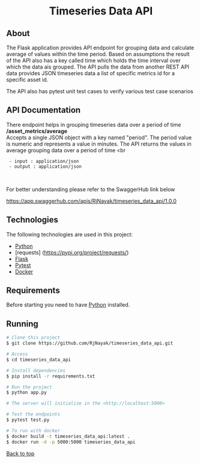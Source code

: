 <h1 align="center">Timeseries Data API</h1>

## About

The Flask application provides API endpoint for grouping data and calculate average of values within the time period. Based on assumptions the result of the API also has a key called time which holds the time interval over which the data ais grouped. The API pulls the data from another REST API data provides JSON timeseries data a list of specific metrics id for a specific asset id.

The API also has pytest unit test cases to verify various test case scenarios

## API Documentation

There endpoint helps in grouping timeseries data over a period of time
<br>
<b> /asset_metrics/average </b>
<br>
Accepts a single JSON object with a key named "period". The period value is numeric and represents a value in minutes. The API returns the values in average grouping data over a period of time
<br

     - input : application/json
     - output : application/json

<br>

For better understanding please refer to the SwaggerHub link below

https://app.swaggerhub.com/apis/RjNayak/timeseries_data_api/1.0.0

## Technologies

The following technologies are used in this project:

- [Python](https://www.python.org/)
- [requests] (https://pypi.org/project/requests/)
- [Flask](https://flask.palletsprojects.com/en/1.1.x/)
- [Pytest](https://docs.pytest.org/en/6.2.x/)
- [Docker](https://www.docker.com/)

## Requirements

Before starting you need to have [Python](https://www.python.org/) installed.

## Running

```bash
# Clone this project
$ git clone https://github.com/RjNayak/timeseries_data_api.git

# Access
$ cd timeseries_data_api

# Install dependencies
$ pip install -r requirements.txt

# Run the project
$ python app.py

# The server will initialize in the <http://localhost:5000>

# Test the endpoints
$ pytest test.py

# To run with docker
$ docker build -t timeseries_data_api:latest .
$ docker run -d -p 5000:5000 timeseries_data_api

```

<a href="#top">Back to top</a>
